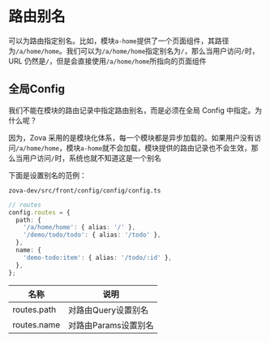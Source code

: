 # 路由别名

可以为路由指定别名。比如，模块`a-home`提供了一个页面组件，其路径为`/a/home/home`。我们可以为`/a/home/home`指定别名为`/`，那么当用户访问`/`时，URL 仍然是`/`，但是会直接使用`/a/home/home`所指向的页面组件

## 全局Config

我们不能在模块的路由记录中指定路由别名，而是必须在全局 Config 中指定。为什么呢？

因为，Zova 采用的是模块化体系，每一个模块都是异步加载的。如果用户没有访问`/a/home/home`，模块`a-home`就不会加载，模块提供的路由记录也不会生效，那么当用户访问`/`时，系统也就不知道这是一个别名

下面是设置别名的范例：

`zova-dev/src/front/config/config/config.ts`

```typescript
// routes
config.routes = {
  path: {
    '/a/home/home': { alias: '/' },
    '/demo/todo/todo': { alias: '/todo' },
  },
  name: {
    'demo-todo:item': { alias: '/todo/:id' },
  },
};
```

| 名称        | 说明                 |
| ----------- | -------------------- |
| routes.path | 对路由Query设置别名  |
| routes.name | 对路由Params设置别名 |
